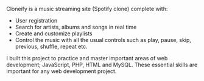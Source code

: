 Cloneify is a music streaming site (Spotify clone) complete with:
- User registration
- Search for artists, albums and songs in real time
- Create and customize playlists
- Control the music with all the usual controls such as play, pause, skip, previous, shuffle, repeat etc.

I built this project to practice and master important areas of web development; JavaScript, PHP, HTML and MySQL.
These essential skills are important for any web development project.
